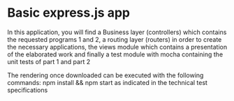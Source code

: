# Basic express.js app 
In this application, you will find a Business layer (controllers) which contains the requested programs 1 and 2, a routing layer (routers) in order to create the necessary applications, the views module which contains a presentation of the elaborated work and finally a test module with mocha containing the unit tests of part 1 and part 2

The rendering once downloaded can be executed with the following commands: npm install && npm start as indicated in the technical test specifications
